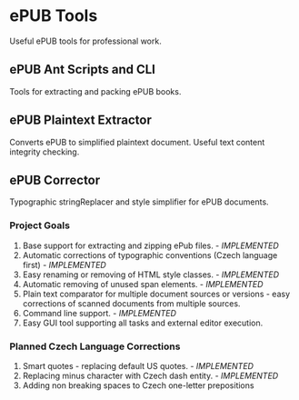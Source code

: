 # ePUB Tools

Useful ePUB tools for professional work.

## ePUB Ant Scripts and CLI

Tools for extracting and packing ePUB books.

## ePUB Plaintext Extractor

Converts ePUB to simplified plaintext document.
Useful text content integrity checking. 

## ePUB Corrector

Typographic stringReplacer and style simplifier for ePUB documents.

### Project Goals

1. Base support for extracting and zipping ePub files. - *IMPLEMENTED*
2. Automatic corrections of typographic conventions (Czech language first) - *IMPLEMENTED*
3. Easy renaming or removing of HTML style classes. - *IMPLEMENTED*
4. Automatic removing of unused span elements. - *IMPLEMENTED*
5. Plain text comparator for multiple document sources or versions - easy corrections of scanned documents from multiple sources.
6. Command line support. - *IMPLEMENTED*
7. Easy GUI tool supporting all tasks and external editor execution.

### Planned Czech Language Corrections

1. Smart quotes - replacing default US quotes. - *IMPLEMENTED*
2. Replacing minus character with Czech dash entity. - *IMPLEMENTED*
3. Adding non breaking spaces to Czech one-letter prepositions
